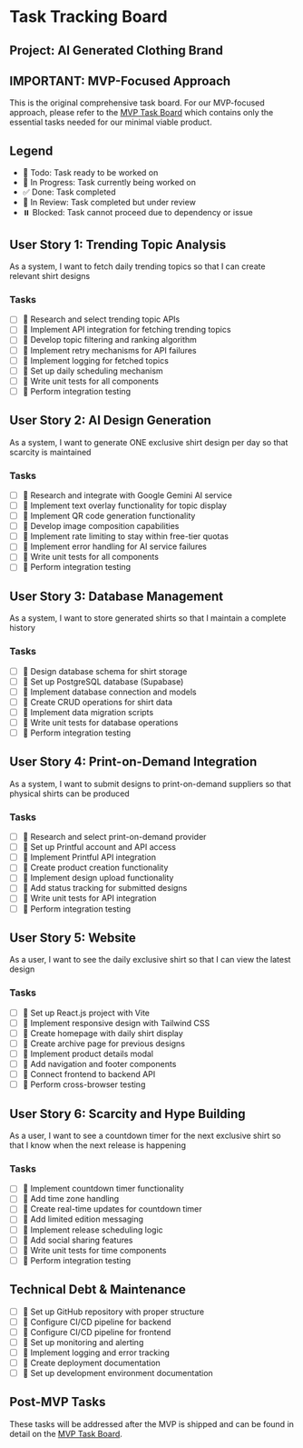 # Task Tracking Board

## Project: AI Generated Clothing Brand

## IMPORTANT: MVP-Focused Approach
This is the original comprehensive task board. For our MVP-focused approach, please refer to the [MVP Task Board](mvp-task-board.md) which contains only the essential tasks needed for our minimal viable product.

## Legend
- 🔧 Todo: Task ready to be worked on
- 🚧 In Progress: Task currently being worked on
- ✅ Done: Task completed
- 🔄 In Review: Task completed but under review
- ⏸️ Blocked: Task cannot proceed due to dependency or issue

## User Story 1: Trending Topic Analysis
As a system, I want to fetch daily trending topics so that I can create relevant shirt designs

### Tasks
- [ ] 🔧 Research and select trending topic APIs
- [ ] 🔧 Implement API integration for fetching trending topics
- [ ] 🔧 Develop topic filtering and ranking algorithm
- [ ] 🔧 Implement retry mechanisms for API failures
- [ ] 🔧 Implement logging for fetched topics
- [ ] 🔧 Set up daily scheduling mechanism
- [ ] 🔧 Write unit tests for all components
- [ ] 🔧 Perform integration testing

## User Story 2: AI Design Generation
As a system, I want to generate ONE exclusive shirt design per day so that scarcity is maintained

### Tasks
- [ ] 🔧 Research and integrate with Google Gemini AI service
- [ ] 🔧 Implement text overlay functionality for topic display
- [ ] 🔧 Implement QR code generation functionality
- [ ] 🔧 Develop image composition capabilities
- [ ] 🔧 Implement rate limiting to stay within free-tier quotas
- [ ] 🔧 Implement error handling for AI service failures
- [ ] 🔧 Write unit tests for all components
- [ ] 🔧 Perform integration testing

## User Story 3: Database Management
As a system, I want to store generated shirts so that I maintain a complete history

### Tasks
- [ ] 🔧 Design database schema for shirt storage
- [ ] 🔧 Set up PostgreSQL database (Supabase)
- [ ] 🔧 Implement database connection and models
- [ ] 🔧 Create CRUD operations for shirt data
- [ ] 🔧 Implement data migration scripts
- [ ] 🔧 Write unit tests for database operations
- [ ] 🔧 Perform integration testing

## User Story 4: Print-on-Demand Integration
As a system, I want to submit designs to print-on-demand suppliers so that physical shirts can be produced

### Tasks
- [ ] 🔧 Research and select print-on-demand provider
- [ ] 🔧 Set up Printful account and API access
- [ ] 🔧 Implement Printful API integration
- [ ] 🔧 Create product creation functionality
- [ ] 🔧 Implement design upload functionality
- [ ] 🔧 Add status tracking for submitted designs
- [ ] 🔧 Write unit tests for API integration
- [ ] 🔧 Perform integration testing

## User Story 5: Website
As a user, I want to see the daily exclusive shirt so that I can view the latest design

### Tasks
- [ ] 🔧 Set up React.js project with Vite
- [ ] 🔧 Implement responsive design with Tailwind CSS
- [ ] 🔧 Create homepage with daily shirt display
- [ ] 🔧 Create archive page for previous designs
- [ ] 🔧 Implement product details modal
- [ ] 🔧 Add navigation and footer components
- [ ] 🔧 Connect frontend to backend API
- [ ] 🔧 Perform cross-browser testing

## User Story 6: Scarcity and Hype Building
As a user, I want to see a countdown timer for the next exclusive shirt so that I know when the next release is happening

### Tasks
- [ ] 🔧 Implement countdown timer functionality
- [ ] 🔧 Add time zone handling
- [ ] 🔧 Create real-time updates for countdown timer
- [ ] 🔧 Add limited edition messaging
- [ ] 🔧 Implement release scheduling logic
- [ ] 🔧 Add social sharing features
- [ ] 🔧 Write unit tests for time components
- [ ] 🔧 Perform integration testing

## Technical Debt & Maintenance
- [ ] 🔧 Set up GitHub repository with proper structure
- [ ] 🔧 Configure CI/CD pipeline for backend
- [ ] 🔧 Configure CI/CD pipeline for frontend
- [ ] 🔧 Set up monitoring and alerting
- [ ] 🔧 Implement logging and error tracking
- [ ] 🔧 Create deployment documentation
- [ ] 🔧 Set up development environment documentation

## Post-MVP Tasks
These tasks will be addressed after the MVP is shipped and can be found in detail on the [MVP Task Board](mvp-task-board.md).